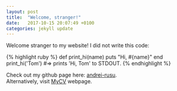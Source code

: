 ```yaml
---
layout: post
title:  "Welcome, stranger!"
date:   2017-10-15 20:07:49 +0100
categories: jekyll update
---
```

Welcome stranger to my website!
I did not write this code:

{% highlight ruby %}
def print_hi(name)
  puts "Hi, #{name}"
end
print_hi('Tom')
#=> prints 'Hi, Tom' to STDOUT.
{% endhighlight %}

Check out my github page here: [andrei-rusu][andrei-git]. <br>
Alternatively, visit [MyCV][andrei-cv] webpage.

[andrei-git]: https://github.com/andrei-rusu
[andrei-cv]: https://andrei-rusu.github.io/MyCV

